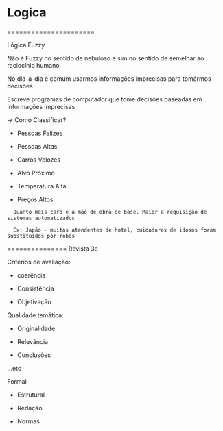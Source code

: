 # Logica

======================

Lógica Fuzzy

Não é Fuzzy no sentido de nebuloso e sim no sentido de semelhar ao raciocínio humano

No dia-a-dia é comum usarmos informações imprecisas para tomármos decisões

Escreve programas de computador que tome decisões baseadas em informações imprecisas

-> Como Classificar?

  - Pessoas Felizes
  
  - Pessoas Altas
  
  - Carros Velozes
  
  - Alvo Próximo
  
  - Temperatura Alta
  
  - Preços Altos
  
  
```
  Quanto mais caro é a mão de obra de base. Maior a requisição de sistemas automatizados 
  
  Ex: Japão - muitos atendentes de hotel, cuidadores de idosos foram substituidos por robôs
```
===============
Revista 3e

Critérios de avaliação:

- coerência

- Consistência 

- Objetivação

Qualidade temática:

- Originalidade

- Relevância

- Conclusões

...etc

Formal

- Estrutural

- Redação

- Normas
